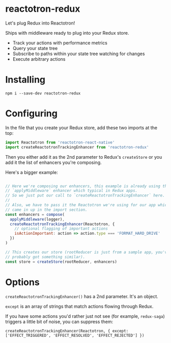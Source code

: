 # reactotron-redux

Let's plug Redux into Reactotron!

Ships with middleware ready to plug into your Redux store.

* Track your actions with performance metrics
* Query your state tree
* Subscribe to paths within your state tree watching for changes
* Execute arbitrary actions

# Installing

`npm i --save-dev reactotron-redux`


# Configuring

In the file that you create your Redux store, add these two imports at the top:

```js
import Reactotron from 'reactotron-react-native'
import createReactotronTrackingEnhancer from 'reactotron-redux'
```

Then you either add it as the 2nd parameter to Redux's `createStore` or
you add it the list of enhancers you're composing.

Here's a bigger example:

```js

// Here we're composing our enhancers, this example is already using the
// `applyMiddleware` enhancer which typical in Redux apps.
// So we just put our call to `createReactotronTrackingEnhancer` here.
//
// Also, we have to pass it the Reactotron we're using for our app which
// came in up in the import section.
const enhancers = compose(
  applyMiddleware(logger),
  createReactotronTrackingEnhancer(Reactotron, {
    // optional flagging of important actions
    isActionImportant: action => action.type === 'FORMAT_HARD_DRIVE'
  })
)

// This creates our store (rootReducer is just from a sample app, you've
// probably got something similar).
const store = createStore(rootReducer, enhancers)
```


# Options

`createReactotronTrackingEnhancer()` has a 2nd parameter.  It's an object.

`except` is an array of strings that match actions flowing through Redux.

If you have some actions you'd rather just not see (for example, `redux-saga`)
triggers a little bit of noise, you can suppress them:

`createReactotronTrackingEnhancer(Reactotron, {
  except: ['EFFECT_TRIGGERED', 'EFFECT_RESOLVED', 'EFFECT_REJECTED']
})`
